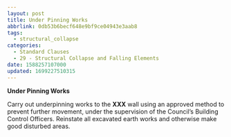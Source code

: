 ```yaml
---
layout: post
title: Under Pinning Works
abbrlink: 0db53b6becf648e9bf9ce04943e3aab8
tags:
  - structural_collapse
categories:
  - Standard Clauses
  - 29 - Structural Collapse and Falling Elements
date: 1588257107000
updated: 1699227510315
---
```


**Under Pinning Works**

Carry out underpinning works to the **XXX** wall using an approved method to prevent further movement, under the supervision of the Council’s Building Control Officers. Reinstate all excavated earth works and otherwise make good disturbed areas.
